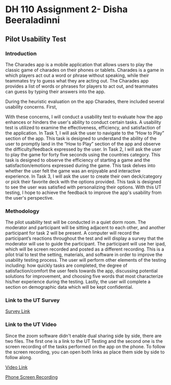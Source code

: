 # DH 110 Assignment 2- Disha Beeraladinni

## Pilot Usability Test

### Introduction

The Charades app is a mobile application that allows users to play the classic game of charades on their phones or tablets. Charades is a game in which players act out a word or phrase without speaking, while their teammates try to guess what they are acting out. The Charades app provides a list of words or phrases for players to act out, and teammates can guess by typing their answers into the app.

During the heuristic evaluation on the app Charades, there included several usability concerns.
First, 


With these concerns, I will conduct a usability test to evaluate how the app enhances or hinders the user's ability to conduct certain tasks. A usability test is utilized to examine the effectiveness, efficiency, and satisfaction of the application. In Task 1, I will ask the user to navigate to the “How to Play” section of the app. This task is designed to understand the ability of the user to promptly land in the “How to Play” section of the app and observe the difficulty/feedback expressed by the user. In Task 2, I will ask the user to play the game for forty five seconds using the countries category. This task is designed to observe the efficiency of starting a game and the satisfaction/emotions expressed during the game. This task delves into whether the user felt the game was an enjoyable and interactive experience. In Task 3, I will ask the user to create their own deck/category or pick their favorite deck with the options provided. This task is designed to see the user was satisfied with personalizing their options. With this UT testing, I hope to achieve the feedback to improve the app's usability from the user's perspective.

### Methodology

The pilot usability test will be conducted in a quiet dorm room. The moderator and participant will be sitting adjacent to each other, and another participant for task 2 will be present. A computer will record the participant’s reactions throughout the test and will display a survey that the moderator will use to guide the participant. The participant will use her ipad, which will be screen recorded and posted as a different recording. This is a pilot trial to test the setting, materials, and software in order to improve the usability testing process. The user will perform other elements of the testing including: how quickly tasks are completed, the degree of satisfaction/comfort the user feels towards the app, discussing potential solutions for improvement, and choosing five words that most characterize his/her experience during the testing. Lastly, the user will complete a section on demographic data which will be kept confidential. 

### Link to the UT Survey 

[Survey Link](https://forms.gle/UCPSEwRKXgRmogQT8)

### Link to the UT Video

Since the zoom software didn't enable dual sharing side by side, there are two files. The first one is a link to the UT Testing and the second one is the screen recording of the tasks performed on the app on the phone. To follow the screen recording, you can open both links as place them side by side to follow along. 

[Video Link](https://photos.app.goo.gl/q3WHsQQZ79VZny1v7)

[Phone Screen Recording](https://photos.app.goo.gl/fBJpnyMyQSWYniWB8)





